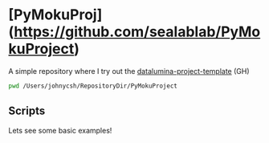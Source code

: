 # [PyMokuProj] (https://github.com/sealablab/PyMokuProject)
A simple repository where I try out the [datalumina-project-template](https://github.com/datalumina/datalumina-project-template) (GH)

``` bash
pwd /Users/johnycsh/RepositoryDir/PyMokuProject
```

## Scripts

Lets see some basic examples!

